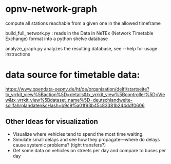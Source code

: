 # opnv-network-graph

compute all stations reachable from a given one in the allowed timeframe

build_full_network.py : reads in the Data in NeTEx (Network Timetable Exchange) format into a python shelve database

analyze_graph.py analyzes the resulting database, see --help for usage instructions

# data source for timetable data:
https://www.opendata-oepnv.de/ht/de/organisation/delfi/startseite?tx_vrrkit_view%5Baction%5D=details&tx_vrrkit_view%5Bcontroller%5D=View&tx_vrrkit_view%5Bdataset_name%5D=deutschlandweite-sollfahrplandaten&cHash=b9c9f5a01f93b45c83381b244ddf0606

## Other Ideas for visualization

* Visualize where vehicles tend to spend the most time waiting.
* Simulate small delays and see how they propagate—where do delays cause systemic problems? (tight transfers?)
* Get some data on vehicles on streets per day and compare to buses per day